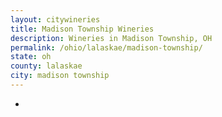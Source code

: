 ```yaml
---
layout: citywineries
title: Madison Township Wineries
description: Wineries in Madison Township, OH
permalink: /ohio/lalaskae/madison-township/
state: oh
county: lalaskae
city: madison township
---
```

-
